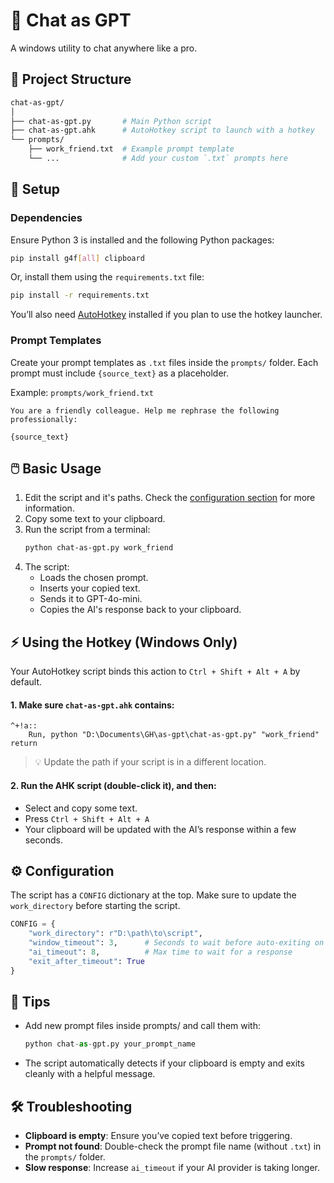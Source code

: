 # 🧠 Chat as GPT

A windows utility to chat anywhere like a pro.

## 📁 Project Structure

```bash
chat-as-gpt/
│
├── chat-as-gpt.py       # Main Python script
├── chat-as-gpt.ahk      # AutoHotkey script to launch with a hotkey
└── prompts/
    ├── work_friend.txt  # Example prompt template
    └── ...              # Add your custom `.txt` prompts here
```

## 🔧 Setup

### Dependencies

Ensure Python 3 is installed and the following Python packages:

```bash
pip install g4f[all] clipboard
```

Or, install them using the `requirements.txt` file:

```bash
pip install -r requirements.txt
```

You’ll also need [AutoHotkey](https://www.autohotkey.com/) installed if you plan to use the hotkey launcher.

### Prompt Templates

Create your prompt templates as `.txt` files inside the `prompts/` folder. Each prompt must include `{source_text}` as a placeholder. 

Example: `prompts/work_friend.txt`


```
You are a friendly colleague. Help me rephrase the following professionally:

{source_text}
```

## 🖱️ Basic Usage

1. Edit the script and it's paths. Check the [configuration section](#️-configuration) for more information.
2. Copy some text to your clipboard.
3. Run the script from a terminal:
    ```bash
    python chat-as-gpt.py work_friend
    ```
4. The script:
    - Loads the chosen prompt.
    - Inserts your copied text.
    - Sends it to GPT-4o-mini.
    - Copies the AI's response back to your clipboard.

## ⚡ Using the Hotkey (Windows Only)

Your AutoHotkey script binds this action to `Ctrl + Shift + Alt + A` by default.

#### 1. Make sure `chat-as-gpt.ahk` contains:

```ahk
^+!a::
    Run, python "D:\Documents\GH\as-gpt\chat-as-gpt.py" "work_friend"
return
```

> 💡 Update the path if your script is in a different location.

#### 2. Run the AHK script (double-click it), and then:

- Select and copy some text.
- Press `Ctrl + Shift + Alt + A`
- Your clipboard will be updated with the AI’s response within a few seconds.

## ⚙️ Configuration

The script has a `CONFIG` dictionary at the top. Make sure to update the `work_directory` before starting the script.

```python
CONFIG = {
    "work_directory": r"D:\path\to\script",
    "window_timeout": 3,      # Seconds to wait before auto-exiting on errors
    "ai_timeout": 8,          # Max time to wait for a response
    "exit_after_timeout": True
}
```

## 🧪 Tips

- Add new prompt files inside prompts/ and call them with:
    ```python
    python chat-as-gpt.py your_prompt_name
    ```
- The script automatically detects if your clipboard is empty and exits cleanly with a helpful message.

## 🛠️ Troubleshooting

- **Clipboard is empty**: Ensure you’ve copied text before triggering.
- **Prompt not found**: Double-check the prompt file name (without `.txt`) in the `prompts/` folder.
- **Slow response**: Increase `ai_timeout` if your AI provider is taking longer.
